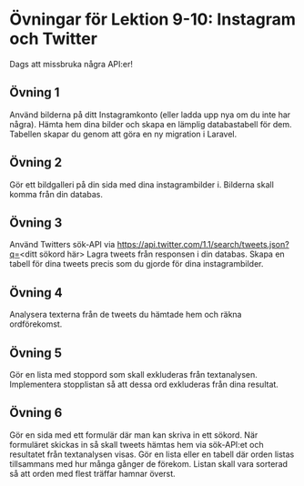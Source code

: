 # Övningar för Lektion 9-10: Instagram och Twitter
Dags att missbruka några API:er!
## Övning 1
Använd bilderna på ditt Instagramkonto (eller ladda upp nya om du inte har några).
Hämta hem dina bilder och skapa en lämplig databastabell för dem.
Tabellen skapar du genom att göra en ny migration i Laravel.
## Övning 2
Gör ett bildgalleri på din sida med dina instagrambilder i.
Bilderna skall komma från din databas.
## Övning 3
Använd Twitters sök-API via https://api.twitter.com/1.1/search/tweets.json?q=<ditt sökord här>
Lagra tweets från responsen i din databas.
Skapa en tabell för dina tweets precis som du gjorde för dina instagrambilder.
## Övning 4
Analysera texterna från de tweets du hämtade hem och räkna ordförekomst.
## Övning 5
Gör en lista med stoppord som skall exkluderas från textanalysen.
Implementera stopplistan så att dessa ord exkluderas från dina resultat.
## Övning 6
Gör en sida med ett formulär där man kan skriva in ett sökord.
När formuläret skickas in så skall tweets hämtas hem via sök-API:et och resultatet från textanalysen visas.
Gör en lista eller en tabell där orden listas tillsammans med hur många gånger de förekom.
Listan skall vara sorterad så att orden med flest träffar hamnar överst.